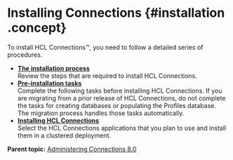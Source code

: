 # Installing Connections {#installation .concept}

To install HCL Connections™, you need to follow a detailed series of procedures.

-   **[The installation process](../install/t_install_checklist.md)**  
Review the steps that are required to install HCL Connections.
-   **[Pre-installation tasks](../install/c_preinstall_actions.md)**  
Complete the following tasks before installing HCL Connections. If you are migrating from a prior release of HCL Connections, do not complete the tasks for creating databases or populating the Profiles database. The migration process handles those tasks automatically.
-   **[Installing HCL Connections](../install/c_installing_overview.md)**  
Select the HCL Connections applications that you plan to use and install them in a clustered deployment.

**Parent topic:** [Administering Connections 8.0](../welcome/welcome_admin.md)


